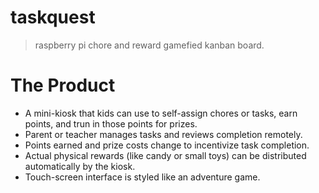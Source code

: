 # taskquest
> raspberry pi chore and reward gamefied kanban board.

The Product
===========

* A mini-kiosk that kids can use to self-assign chores or tasks, earn points, and trun in those points for prizes.
* Parent or teacher manages tasks and reviews completion remotely.
* Points earned and prize costs change to incentivize task completion.
* Actual physical rewards (like candy or small toys) can be distributed automatically by the kiosk.
* Touch-screen interface is styled like an adventure game.
